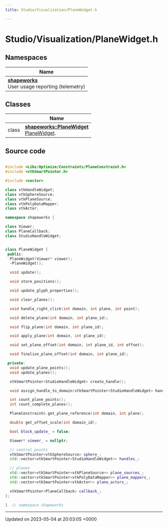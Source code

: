 ```yaml
---
title: Studio/Visualization/PlaneWidget.h

---
```


# Studio/Visualization/PlaneWidget.h



## Namespaces

| Name           |
| -------------- |
| **[shapeworks](../Namespaces/namespaceshapeworks.md)** <br>User usage reporting (telemetry)  |

## Classes

|                | Name           |
| -------------- | -------------- |
| class | **[shapeworks::PlaneWidget](../Classes/classshapeworks_1_1PlaneWidget.md)** <br>[PlaneWidget]().  |




## Source code

```cpp

#include <Libs/Optimize/Constraints/PlaneConstraint.h>
#include <vtkSmartPointer.h>

#include <vector>

class vtkHandleWidget;
class vtkSphereSource;
class vtkPlaneSource;
class vtkPolyDataMapper;
class vtkActor;

namespace shapeworks {

class Viewer;
class PlaneCallback;
class StudioHandleWidget;


class PlaneWidget {
 public:
  PlaneWidget(Viewer* viewer);
  ~PlaneWidget();

  void update();

  void store_positions();

  void update_glyph_properties();

  void clear_planes();

  void handle_right_click(int domain, int plane, int point);

  void delete_plane(int domain, int plane_id);

  void flip_plane(int domain, int plane_id);

  void apply_plane(int domain, int plane_id);

  void set_plane_offset(int domain, int plane_id, int offset);

  void finalize_plane_offset(int domain, int plane_id);

 private:
  void update_plane_points();
  void update_planes();

  vtkSmartPointer<StudioHandleWidget> create_handle();

  void assign_handle_to_domain(vtkSmartPointer<StudioHandleWidget> handle, int domain_id);

  int count_plane_points();
  int count_complete_planes();

  PlaneConstraint& get_plane_reference(int domain, int plane);

  double get_offset_scale(int domain_id);

  bool block_update_ = false;

  Viewer* viewer_ = nullptr;

  // control points
  vtkSmartPointer<vtkSphereSource> sphere_;
  std::vector<vtkSmartPointer<StudioHandleWidget>> handles_;

  // planes
  std::vector<vtkSmartPointer<vtkPlaneSource>> plane_sources_;
  std::vector<vtkSmartPointer<vtkPolyDataMapper>> plane_mappers_;
  std::vector<vtkSmartPointer<vtkActor>> plane_actors_;

  vtkSmartPointer<PlaneCallback> callback_;
};

}  // namespace shapeworks
```


-------------------------------

Updated on 2023-05-04 at 20:03:05 +0000
